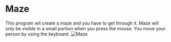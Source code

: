 # Maze
This program wil create a maze and you have to get through it.
Maze will only be visible in a small portion when you press the mouse.
You move your person by using the keyboard.
![Maze](https://github.com/er1ck02/Maze/blob/master/Maze.png)
